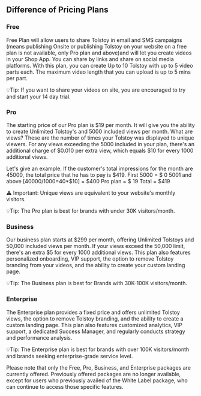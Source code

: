 ## Difference of Pricing Plans

### Free 
Free Plan will allow users to share Tolstoy in email and SMS campaigns (means publishing Onsite or publishing Tolstoy on your website on a free plan is not available, only Pro plan and above)and will let you create videos in your Shop App. You can share by links and share on social media platforms. With this plan, you can create Up to 10 Tolstoy with up to 5 video parts each. The maximum video length that you can upload is up to 5 mins per part.

💡Tip: If you want to share your videos on site, you are encouraged to try and start your 14 day trial.

### Pro
The starting price of our Pro plan is $19 per month. It will give you the ability to create Unlimited Tolstoy's and 5000 included views per month. What are views? These are the number of times your Tolstoy was displayed to unique viewers. For any views exceeding the 5000 included in your plan, there's an additional charge of $0.010 per extra view, which equals $10 for every 1000 additional views. 

Let's give an example. If the customer's total impressions for the month are 45000, the total price that he has to pay is $419. First 5000 = $ 0 5001 and above [40000/1000=40\*$10] = $400 Pro plan = $ 19 Total = $419

⚠️ Important: Unique views are equivalent to your website's monthly visitors.

💡Tip: The Pro plan is best for brands with under 30K visitors/month.

### Business 
Our business plan starts at $299 per month, offering Unlimited Tolstoys and 50,000 included views per month. If your views exceed the 50,000 limit, there's an extra $5 for every 1000 additional views. This plan also features personalized onboarding, VIP support, the option to remove Tolstoy branding from your videos, and the ability to create your custom landing page.  

💡Tip: The Business plan is best for Brands with 30K-100K visitors/month.

### Enterprise
The Enterprise plan provides a fixed price and offers unlimited Tolstoy views, the option to remove Tolstoy branding, and the ability to create a custom landing page. This plan also features customized analytics, VIP support, a dedicated Success Manager, and regularly conducts strategy and performance analysis.

💡Tip: The Enterprise plan is best for brands with over 100K visitors/month and brands seeking enterprise-grade service level.


Please note that only the Free, Pro, Business, and Enterprise packages are currently offered. Previously offered packages are no longer available, except for users who previously availed of the White Label package, who can continue to access those specific features.
